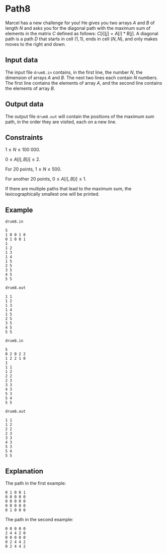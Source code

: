 # Path8

Marcel has a new challenge for you! He gives you two arrays $A$ and $B$ of length $N$ and asks you for the diagonal path with the maximum sum of elements in the matrix $C$ defined as follows: $C[i][j] = A[i] * B[j]$. A diagonal path is a path $D$ that starts in cell $(1, 1)$, ends in cell $(N, N)$, and only makes moves to the right and down.

## Input data

The input file `drum8.in` contains, in the first line, the number $N$, the dimension of arrays $A$ and $B$. The next two lines each contain $N$ numbers. The first line contains the elements of array $A$, and the second line contains the elements of array $B$.

## Output data

The output file `drum8.out` will contain the positions of the maximum sum path, in the order they are visited, each on a new line.

## Constraints

$1 \leq N \leq 100\ 000$.

$0 \leq A[i], B[i] \leq 2$.

For 20 points, $1 \leq N \leq 500$.

For another 20 points, $0 \leq A[i], B[i] \leq 1$.

If there are multiple paths that lead to the maximum sum, the lexicographically smallest one will be printed.

## Example

`drum8.in`

```
5
1 0 0 1 0
0 1 0 0 1
1
1 2
1 3
1 4
1 5
2 5
3 5
4 5
5 5
```

`drum8.out`

```
1 1
1 2
1 3
1 4
1 5
2 5
3 5
4 5
5 5
```

`drum8.in`

```
5
0 2 0 2 2
1 2 2 1 0
1
1 1
1 2
2 2
2 3
3 3
4 3
5 3
5 4
5 5
```

`drum8.out`

```
1 1
1 2
2 2
2 3
3 3
4 3
5 3
5 4
5 5
```

## Explanation

The path in the first example:
```
0 1 0 0 1
0 0 0 0 0
0 0 0 0 0
0 0 0 0 0
0 1 0 0 0
```

The path in the second example:
```
0 0 0 0 0
2 4 4 2 0
0 0 0 0 0
0 2 4 4 2
0 2 4 4 2
```